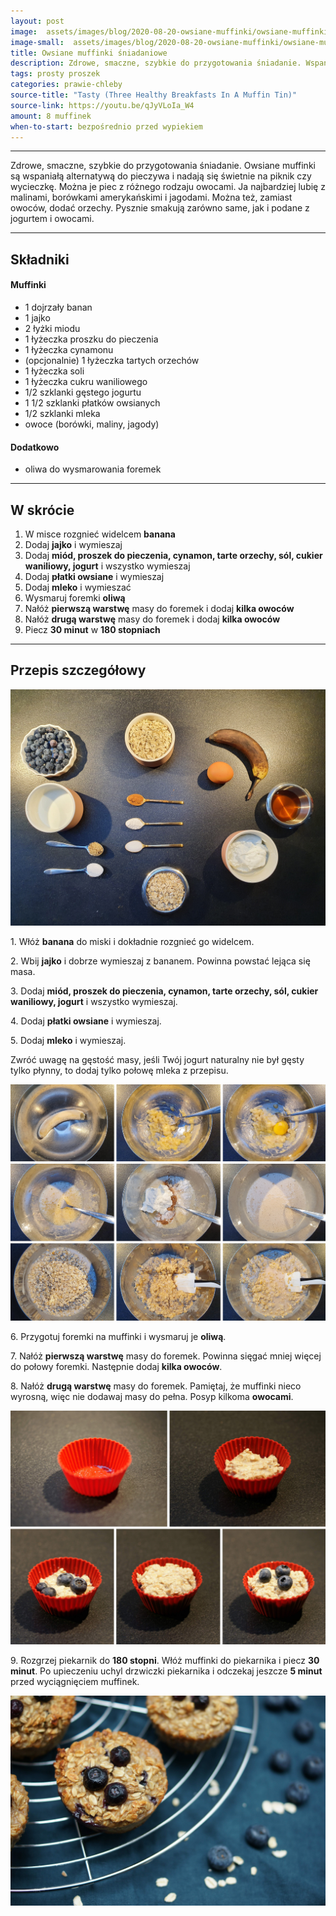 ```yaml
---
layout: post
image:  assets/images/blog/2020-08-20-owsiane-muffinki/owsiane-muffinki.jpg
image-small:  assets/images/blog/2020-08-20-owsiane-muffinki/owsiane-muffinki-small.jpg
title: Owsiane muffinki śniadaniowe
description: Zdrowe, smaczne, szybkie do przygotowania śniadanie. Wspaniała alternatywa dla chleba i kanapek. Smakują świetnie również na zimno, więc można je zabrać na pinkik albo wycieczkę.
tags: prosty proszek
categories: prawie-chleby
source-title: "Tasty (Three Healthy Breakfasts In A Muffin Tin)"
source-link: https://youtu.be/qJyVLoIa_W4
amount: 8 muffinek
when-to-start: bezpośrednio przed wypiekiem
---
```


-----

Zdrowe, smaczne, szybkie do przygotowania śniadanie. Owsiane muffinki są wspaniałą alternatywą do pieczywa i nadają się świetnie na piknik czy wycieczkę. Można je piec z różnego rodzaju owocami. Ja najbardziej lubię z malinami, borówkami amerykańskimi i jagodami. Można też, zamiast owoców, dodać orzechy. Pysznie smakują zarówno same, jak i podane z jogurtem i owocami.

-----

## Składniki

#### Muffinki

* 1 dojrzały banan
* 1 jajko
* 2 łyżki miodu
* 1 łyżeczka proszku do pieczenia
* 1 łyżeczka cynamonu
* (opcjonalnie) 1 łyżeczka tartych orzechów
* 1 łyżeczka soli
* 1 łyżeczka cukru waniliowego
* 1/2 szklanki gęstego jogurtu
* 1 1/2 szklanki płatków owsianych
* 1/2 szklanki mleka
* owoce (borówki, maliny, jagody)

#### Dodatkowo

* oliwa do wysmarowania foremek

-----

## W skrócie

1. W misce rozgnieć widelcem **banana**
2. Dodaj **jajko** i wymieszaj
3. Dodaj **miód, proszek do pieczenia, cynamon, tarte orzechy, sól, cukier waniliowy, jogurt** i wszystko wymieszaj
4. Dodaj **płatki owsiane** i wymieszaj
5. Dodaj **mleko** i wymieszać
6. Wysmaruj foremki **oliwą**
7. Nałóż **pierwszą warstwę** masy do foremek i dodaj **kilka owoców**
8. Nałóż **drugą warstwę** masy do foremek i dodaj **kilka owoców**
9. Piecz **30 minut** w **180 stopniach**

-----

## Przepis szczegółowy

![Owsiane muffinki - składniki](/assets/images/blog/2020-08-20-owsiane-muffinki/owsiane-muffinki-skladniki.jpg)

1\. Włóż **banana** do miski i dokładnie rozgnieć go widelcem.

2\. Wbij **jajko** i dobrze wymieszaj z bananem. Powinna powstać lejąca się masa.

3\. Dodaj **miód, proszek do pieczenia, cynamon, tarte orzechy, sól, cukier waniliowy, jogurt** i wszystko wymieszaj.

4\. Dodaj **płatki owsiane** i wymieszaj.

5\. Dodaj **mleko** i wymieszaj.

Zwróć uwagę na gęstość masy, jeśli Twój jogurt naturalny nie był gęsty tylko płynny, to dodaj tylko połowę mleka z przepisu.

![Owsiane muffinki - przygotowanie](/assets/images/blog/2020-08-20-owsiane-muffinki/owsiane-muffinki-przygotowanie.jpg)

6\. Przygotuj foremki na muffinki i wysmaruj je **oliwą**.

7\. Nałóż **pierwszą warstwę** masy do foremek. Powinna sięgać mniej więcej do połowy foremki. Następnie dodaj **kilka owoców**.

8\. Nałóż **drugą warstwę** masy do foremek. Pamiętaj, że muffinki nieco wyrosną, więc nie dodawaj masy do pełna. Posyp kilkoma **owocami**.

![Owsiane muffinki - nakładanie](/assets/images/blog/2020-08-20-owsiane-muffinki/owsiane-muffinki-nakladanie.jpg)

9\. Rozgrzej piekarnik do **180 stopni**. Włóż muffinki do piekarnika i piecz **30 minut**. Po upieczeniu uchyl drzwiczki piekarnika i odczekaj jeszcze **5 minut** przed wyciągnięciem muffinek.

![Owsiane muffinki](/assets/images/blog/2020-08-20-owsiane-muffinki/owsiane-muffinki-gotowe.jpg)